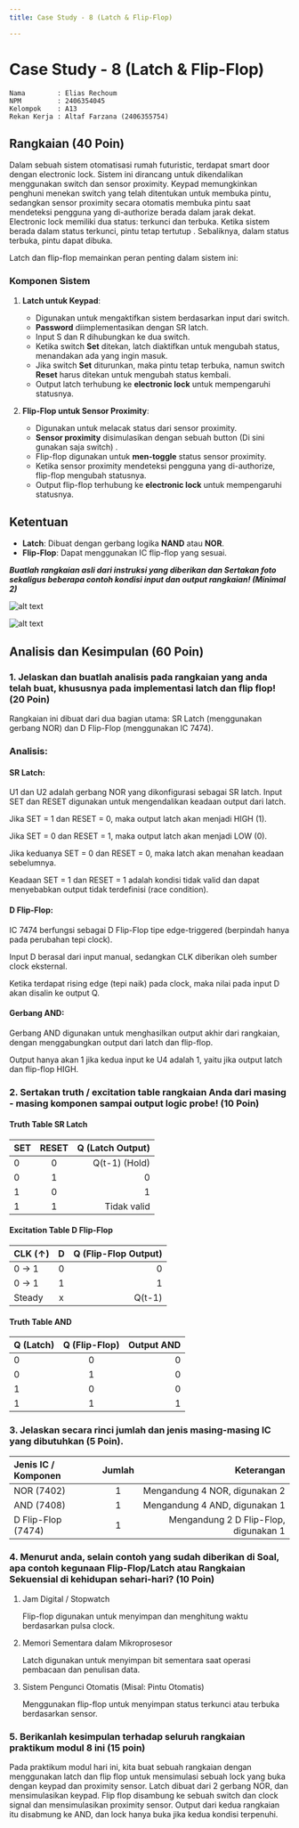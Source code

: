 ```yaml
---
title: Case Study - 8 (Latch & Flip-Flop)

---
```


# Case Study - 8 (Latch & Flip-Flop)

```
Nama        : Elias Rechoum
NPM         : 2406354045
Kelompok    : A13
Rekan Kerja : Altaf Farzana (2406355754)
```

## Rangkaian (40 Poin)

Dalam sebuah sistem otomatisasi rumah futuristic, terdapat smart door dengan electronic lock. Sistem ini dirancang untuk dikendalikan menggunakan switch dan sensor proximity. Keypad memungkinkan penghuni menekan switch yang telah ditentukan untuk membuka pintu, sedangkan sensor proximity secara otomatis membuka pintu saat mendeteksi pengguna yang di-authorize berada dalam jarak dekat. Electronic lock memiliki dua status: terkunci dan terbuka. Ketika sistem berada dalam status terkunci, pintu tetap tertutup . Sebaliknya, dalam status terbuka, pintu dapat dibuka. 

Latch dan flip-flop memainkan peran penting dalam sistem ini:


### Komponen Sistem
1. **Latch untuk Keypad**:
    - Digunakan untuk mengaktifkan sistem berdasarkan input dari switch.
    - **Password** diimplementasikan dengan SR latch.
    - Input S dan R dihubungkan ke dua switch.
    - Ketika switch **Set** ditekan, latch diaktifkan untuk mengubah status, menandakan ada yang ingin masuk.
    - Jika switch **Set** diturunkan, maka pintu tetap terbuka, namun switch **Reset** harus ditekan untuk mengubah status kembali.
    - Output latch terhubung ke **electronic lock** untuk mempengaruhi statusnya.

2. **Flip-Flop untuk Sensor Proximity**:
    - Digunakan untuk melacak status dari sensor proximity.
    - **Sensor proximity** disimulasikan dengan sebuah button (Di sini gunakan saja switch) .
    - Flip-flop digunakan untuk **men-toggle** status sensor proximity.
    - Ketika sensor proximity mendeteksi pengguna yang di-authorize, flip-flop mengubah statusnya.
    - Output flip-flop terhubung ke **electronic lock** untuk mempengaruhi statusnya.

## Ketentuan
- **Latch**: Dibuat dengan gerbang logika **NAND** atau **NOR**.
- **Flip-Flop**: Dapat menggunakan IC flip-flop yang sesuai.

***Buatlah rangkaian asli dari instruksi yang diberikan dan Sertakan foto sekaligus beberapa contoh kondisi input dan output rangkaian! (Minimal 2)***

![alt text](<https://raw.githubusercontent.com/c0ldlasagna/DSD/refs/heads/master/Week%208/WhatsApp Image 2025-04-23 at 11.38.11_c5c4252b.jpg>)

![alt text](<https://raw.githubusercontent.com/c0ldlasagna/DSD/refs/heads/master/Week%208/WhatsApp Image 2025-04-23 at 11.38.14_0453ae20.jpg>)



## Analisis dan Kesimpulan (60 Poin)

### 1. Jelaskan dan buatlah analisis pada rangkaian yang anda telah buat, khususnya pada implementasi latch dan flip flop! (20 Poin)

Rangkaian ini dibuat dari dua bagian utama: SR Latch (menggunakan gerbang NOR) dan D Flip-Flop (menggunakan IC 7474).

### Analisis:

#### SR Latch:

U1 dan U2 adalah gerbang NOR yang dikonfigurasi sebagai SR latch. Input SET dan RESET digunakan untuk mengendalikan keadaan output dari latch.

Jika SET = 1 dan RESET = 0, maka output latch akan menjadi HIGH (1).

Jika SET = 0 dan RESET = 1, maka output latch akan menjadi LOW (0).

Jika keduanya SET = 0 dan RESET = 0, maka latch akan menahan keadaan sebelumnya.

Keadaan SET = 1 dan RESET = 1 adalah kondisi tidak valid dan dapat menyebabkan output tidak terdefinisi (race condition).

#### D Flip-Flop:

IC 7474 berfungsi sebagai D Flip-Flop tipe edge-triggered (berpindah hanya pada perubahan tepi clock).

Input D berasal dari input manual, sedangkan CLK diberikan oleh sumber clock eksternal.

Ketika terdapat rising edge (tepi naik) pada clock, maka nilai pada input D akan disalin ke output Q.

#### Gerbang AND:

Gerbang AND digunakan untuk menghasilkan output akhir dari rangkaian, dengan menggabungkan output dari latch dan flip-flop.

Output hanya akan 1 jika kedua input ke U4 adalah 1, yaitu jika output latch dan flip-flop HIGH.

### 2. Sertakan truth / excitation table rangkaian Anda dari masing - masing komponen sampai output logic probe! (10 Poin)

#### Truth Table SR Latch

|SET | RESET | Q (Latch Output)|
|:---|:---:|---:|
|0 | 0 | Q(t-1) (Hold)|
|0 | 1 | 0|
|1 | 0 | 1|
|1 | 1 | Tidak valid|

#### Excitation Table D Flip-Flop

|CLK (↑) | D | Q (Flip-Flop Output)|
|:---|:---:|---:|
|0 → 1 | 0 | 0|
|0 → 1 | 1 | 1|
|Steady | x | Q(t-1)|

#### Truth Table AND

|Q (Latch) | Q (Flip-Flop) | Output AND|
|:---|:---:|---:|
|0 | 0 | 0|
|0 | 1 | 0|
|1 | 0 | 0|
|1 | 1 | 1|


### 3. Jelaskan secara rinci jumlah dan jenis masing-masing IC yang dibutuhkan (5 Poin).

| Jenis IC / Komponen | Jumlah | Keterangan|
|:---|:---:|---:|
| NOR (7402) | 1 | Mengandung 4 NOR, digunakan 2|
| AND (7408) | 1 | Mengandung 4 AND, digunakan 1|
| D Flip-Flop (7474) | 1 | Mengandung 2 D Flip-Flop, digunakan 1|

### 4. Menurut anda, selain contoh yang sudah diberikan di Soal, apa contoh kegunaan Flip-Flop/Latch atau Rangkaian Sekuensial di kehidupan sehari-hari? (10 Poin)

1. Jam Digital / Stopwatch

    Flip-flop digunakan untuk menyimpan dan menghitung waktu berdasarkan pulsa clock.

2. Memori Sementara dalam Mikroprosesor

    Latch digunakan untuk menyimpan bit sementara saat operasi pembacaan dan penulisan data.

3. Sistem Pengunci Otomatis (Misal: Pintu Otomatis)

    Menggunakan flip-flop untuk menyimpan status terkunci atau terbuka berdasarkan sensor.

### 5. Berikanlah kesimpulan terhadap seluruh rangkaian praktikum modul 8 ini (15 poin)

Pada praktikum modul hari ini, kita buat sebuah rangkaian dengan menggunakan latch dan flip flop untuk mensimulasi sebuah lock yang buka dengan keypad dan proximity sensor. Latch dibuat dari 2 gerbang NOR, dan mensimulasikan keypad. Flip flop disambung ke sebuah switch dan clock signal dan mensimulasikan proximity sensor. Output dari kedua rangkaian itu disabmung ke AND, dan lock hanya buka jika kedua kondisi terpenuhi.
